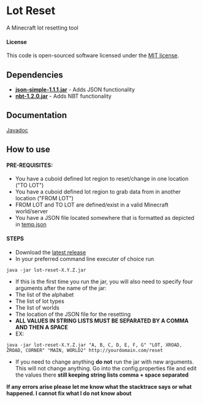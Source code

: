 # Lot Reset

A Minecraft lot resetting tool

#### License

This code is open-sourced software licensed under the [MIT license](http://opensource.org/licenses/MIT).

## Dependencies

+ **[json-simple-1.1.1.jar](https://github.com/fangyidong/json-simple)** - Adds JSON functionality
+ **[nbt-1.2.0.jar](https://github.com/seanboyy/NBT)** - Adds NBT functionality

## Documentation

[Javadoc](https://seanboyy.github.io/doc/LotReset/index.html)

## How to use

#### PRE-REQUISITES:

+ You have a cuboid defined lot region to reset/change in one location ("TO LOT")
+ You have a cuboid defined lot region to grab data from in another location ("FROM LOT")
+ FROM LOT and TO LOT are defined/exist in a valid Minecraft world/server
+ You have a JSON file located somewhere that is formatted as depicted in [temp.json](https://github.com/Promethia/LotReset/blob/master/temp.json)

#### STEPS
+ Download the [latest release](https://github.com/Promethia/LotReset/releases)
+ In your preferred command line executer of choice run
```
java -jar lot-reset-X.Y.Z.jar
```
+ If this is the first time you run the jar, you will also need to specify four arguments after the name of the jar:
+ The list of the alphabet
+ The list of lot types
+ The list of worlds
+ The location of the JSON file for the resetting
+ **ALL VALUES IN STRING LISTS MUST BE SEPARATED BY A COMMA AND THEN A SPACE**
+ EX:
```
java -jar lot-reset-X.Y.Z.jar "A, B, C, D, E, F, G" "LOT, XROAD, ZROAD, CORNER" "MAIN, WORLD2" http://yourdomain.com/reset
```
+ If you need to change anything **do not** run the jar with new arguments. This will not change anything. Go into the config.properties file and edit the values there **still keeping string lists comma + space separated**

**If any errors arise please let me know what the stacktrace says or what happened. I cannot fix what I do not know about**
